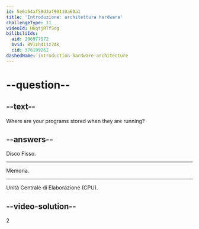 ```yaml
---
id: 5e6a54af58d3af90110a60a1
title: 'Introduzione: architettura hardware'
challengeType: 11
videoId: H6qtjRTfSog
bilibiliIds:
  aid: 206977572
  bvid: BV1zh411z7Ak
  cid: 376199262
dashedName: introduction-hardware-architecture
---
```


# --question--

## --text--

Where are your programs stored when they are running?

## --answers--

Disco Fisso.

---

Memoria.

---

Unità Centrale di Elaborazione (CPU).

## --video-solution--

2

